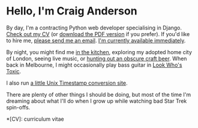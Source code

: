 # Hello, I'm Craig Anderson

By day, I'm a contracting Python web developer specialising in Django. [Check out my CV](/cv) (or [download the PDF version](/cv.pdf) if you prefer). If you'd like to hire me, [please send me an email](mailto:craiga@craiga.id.au). [I'm currently available immediately](https://www.nextfree.co.uk/for/craig-anderson).

By night, you might find me [in the kitchen](https://www.pinterest.co.uk/craiga/things-i-cooked-that-were-great/), exploring my adopted home city of London, seeing live music, or [hunting out an obscure craft beer](https://untappd.com/user/craiganderson). When back in Melbourne, I might occasionally play bass guitar in [Look Who's Toxic](http://lookwhostoxic.com).

I also run [a little Unix Timestamp conversion site](https://www.unixtimesta.mp).

There are plenty of other things I should be doing, but most of the time I'm dreaming about what I'll do when I grow up while watching bad Star Trek spin-offs.

*[CV]: curriculum vitae
